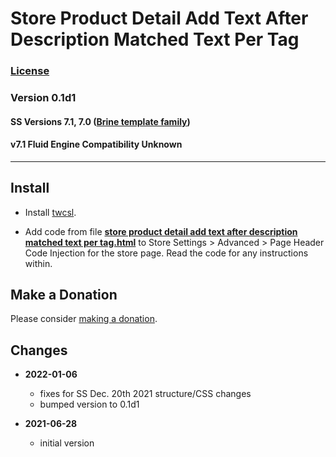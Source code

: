 # Store Product Detail Add Text After Description Matched Text Per Tag

### [License][99]

### Version 0.1d1

#### SS Versions 7.1, 7.0 ([Brine template family][1])

#### v7.1 Fluid Engine Compatibility Unknown

---

## Install

* Install
  [twcsl](https://github.com/tomsWebConsulting/twcsl#install-options).
  
* Add code from file
  **[store product detail add text after description matched text per tag.html](store%20product%20detail%20add%20text%20after%20description%20matched%20text%20per%20tag.html#L1)**
  to Store Settings > Advanced > Page Header Code Injection for the store page.
  Read the code for any instructions within.

## Make a Donation

Please consider
[making a donation](https://github.com/tomsWebConsulting/twcsl#make-a-donation).

## Changes

* **2022-01-06**

  * fixes for SS Dec. 20th 2021 structure/CSS changes
  * bumped version to 0.1d1
  
* **2021-06-28**

  * initial version

[1]: https://support.squarespace.com/hc/en-us/articles/212512738-Brine-template-family
[99]: https://github.com/tomsWebConsulting/twcsl/blob/main/LICENSE.txt#L1
